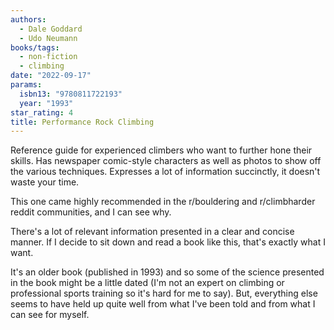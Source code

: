 ```yaml
---
authors:
  - Dale Goddard
  - Udo Neumann
books/tags:
  - non-fiction
  - climbing
date: "2022-09-17"
params:
  isbn13: "9780811722193"
  year: "1993"
star_rating: 4
title: Performance Rock Climbing
---
```


Reference guide for experienced climbers who want to further hone their skills. Has newspaper comic-style characters as well as photos to show off the various techniques. Expresses a lot of information succinctly, it doesn't waste your time.

<!--more-->

This one came highly recommended in the r/bouldering and r/climbharder reddit communities, and I can see why.

There's a lot of relevant information presented in a clear and concise manner. If I decide to sit down and read a book like this, that's exactly what I want.

It's an older book (published in 1993) and so some of the science presented in the book might be a little dated (I'm not an expert on climbing or professional sports training so it's hard for me to say). But, everything else seems to have held up quite well from what I've been told and from what I can see for myself.
